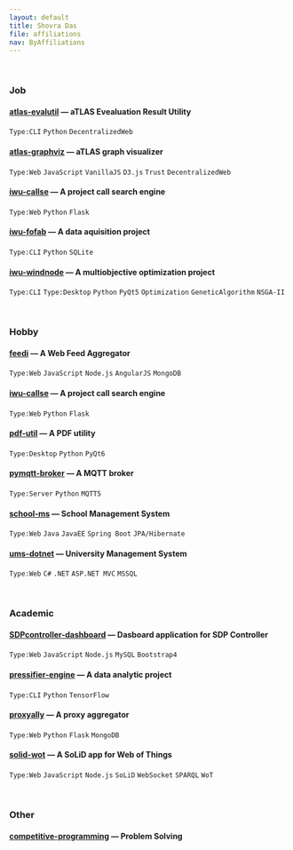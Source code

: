 ```yaml
---
layout: default
title: Shovra Das
file: affiliations
nav: ByAffiliations
---
```


<br>


### Job

#### [atlas-evalutil](https://github.com/shovradas/atlas-evalutil) &#8212; aTLAS Evealuation Result Utility

`Type:CLI` `Python`  `DecentralizedWeb`

#### [atlas-graphviz](https://github.com/shovradas/atlas-graphviz) &#8212; aTLAS graph visualizer

`Type:Web` `JavaScript` `VanillaJS` `D3.js` `Trust` `DecentralizedWeb` 

#### [iwu-callse](https://github.com/shovradas/iwu-callse) &#8212; A project call search engine

`Type:Web` `Python` `Flask` 

#### [iwu-fofab](https://github.com/shovradas/iwu-fofab) &#8212; A data aquisition project

`Type:CLI` `Python` `SQLite` 

#### [iwu-windnode](https://github.com/shovradas/windnode-demonstrator) &#8212; A multiobjective optimization project

`Type:CLI` `Type:Desktop` `Python` `PyQt5` `Optimization` `GeneticAlgorithm` `NSGA-II`


<br>


### Hobby

#### [feedi](https://github.com/shovradas/feedi) &#8212; A Web Feed Aggregator

`Type:Web` `JavaScript` `Node.js` `AngularJS` `MongoDB` 

#### [iwu-callse](https://github.com/shovradas/iwu-callse) &#8212; A project call search engine

`Type:Web` `Python` `Flask` 

#### [pdf-util](https://github.com/shovradas/pdf-util) &#8212; A PDF utility

`Type:Desktop` `Python` `PyQt6` 

#### [pymqtt-broker](https://github.com/shovradas/pymqtt-broker) &#8212; A MQTT broker

`Type:Server` `Python`  `MQTT5`

#### [school-ms](https://github.com/shovradas/school-ms) &#8212; School Management System

`Type:Web` `Java` `JavaEE` `Spring Boot` `JPA/Hibernate` 

#### [ums-dotnet](https://github.com/shovradas/ums-dotnet) &#8212; University Management System

`Type:Web` `C#` `.NET` `ASP.NET MVC` `MSSQL` 


<br>


### Academic

#### [SDPcontroller-dashboard](https://github.com/shovradas/SDPcontroller-dashboard) &#8212; Dasboard application for SDP Controller

`Type:Web` `JavaScript` `Node.js` `MySQL` `Bootstrap4` 

#### [pressifier-engine](https://github.com/binuv-tuc/pressifier-engine) &#8212; A data analytic project

`Type:CLI` `Python` `TensorFlow` 

#### [proxyally](https://github.com/shovradas/proxyally) &#8212; A proxy aggregator

`Type:Web` `Python` `Flask` `MongoDB` 

#### [solid-wot](https://github.com/shovradas/solid-wot) &#8212; A SoLiD app for Web of Things

`Type:Web` `JavaScript` `Node.js` `SoLiD` `WebSocket` `SPARQL` `WoT`


<br>


### Other

#### [competitive-programming](https://github.com/shovradas/competitive-programming) &#8212; Problem Solving

 